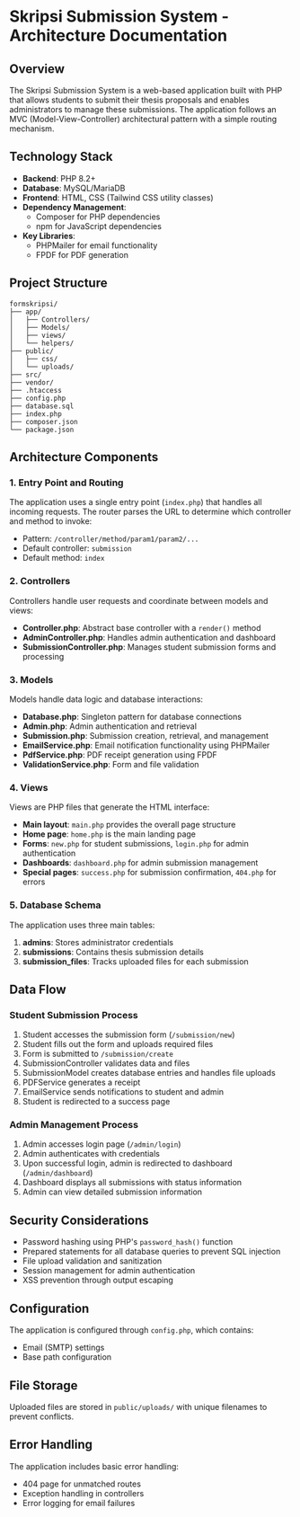 # Skripsi Submission System - Architecture Documentation

## Overview
The Skripsi Submission System is a web-based application built with PHP that allows students to submit their thesis proposals and enables administrators to manage these submissions. The application follows an MVC (Model-View-Controller) architectural pattern with a simple routing mechanism.

## Technology Stack
- **Backend**: PHP 8.2+
- **Database**: MySQL/MariaDB
- **Frontend**: HTML, CSS (Tailwind CSS utility classes)
- **Dependency Management**: 
  - Composer for PHP dependencies
  - npm for JavaScript dependencies
- **Key Libraries**:
  - PHPMailer for email functionality
  - FPDF for PDF generation

## Project Structure
```
formskripsi/
├── app/
│   ├── Controllers/
│   ├── Models/
│   ├── views/
│   └── helpers/
├── public/
│   ├── css/
│   └── uploads/
├── src/
├── vendor/
├── .htaccess
├── config.php
├── database.sql
├── index.php
├── composer.json
└── package.json
```

## Architecture Components

### 1. Entry Point and Routing
The application uses a single entry point (`index.php`) that handles all incoming requests. The router parses the URL to determine which controller and method to invoke:

- Pattern: `/controller/method/param1/param2/...`
- Default controller: `submission`
- Default method: `index`

### 2. Controllers
Controllers handle user requests and coordinate between models and views:

- **Controller.php**: Abstract base controller with a `render()` method
- **AdminController.php**: Handles admin authentication and dashboard
- **SubmissionController.php**: Manages student submission forms and processing

### 3. Models
Models handle data logic and database interactions:

- **Database.php**: Singleton pattern for database connections
- **Admin.php**: Admin authentication and retrieval
- **Submission.php**: Submission creation, retrieval, and management
- **EmailService.php**: Email notification functionality using PHPMailer
- **PdfService.php**: PDF receipt generation using FPDF
- **ValidationService.php**: Form and file validation

### 4. Views
Views are PHP files that generate the HTML interface:

- **Main layout**: `main.php` provides the overall page structure
- **Home page**: `home.php` is the main landing page
- **Forms**: `new.php` for student submissions, `login.php` for admin authentication
- **Dashboards**: `dashboard.php` for admin submission management
- **Special pages**: `success.php` for submission confirmation, `404.php` for errors

### 5. Database Schema
The application uses three main tables:

1. **admins**: Stores administrator credentials
2. **submissions**: Contains thesis submission details
3. **submission_files**: Tracks uploaded files for each submission

## Data Flow

### Student Submission Process
1. Student accesses the submission form (`/submission/new`)
2. Student fills out the form and uploads required files
3. Form is submitted to `/submission/create`
4. SubmissionController validates data and files
5. SubmissionModel creates database entries and handles file uploads
6. PDFService generates a receipt
7. EmailService sends notifications to student and admin
8. Student is redirected to a success page

### Admin Management Process
1. Admin accesses login page (`/admin/login`)
2. Admin authenticates with credentials
3. Upon successful login, admin is redirected to dashboard (`/admin/dashboard`)
4. Dashboard displays all submissions with status information
5. Admin can view detailed submission information

## Security Considerations
- Password hashing using PHP's `password_hash()` function
- Prepared statements for all database queries to prevent SQL injection
- File upload validation and sanitization
- Session management for admin authentication
- XSS prevention through output escaping

## Configuration
The application is configured through `config.php`, which contains:
- Email (SMTP) settings
- Base path configuration

## File Storage
Uploaded files are stored in `public/uploads/` with unique filenames to prevent conflicts.

## Error Handling
The application includes basic error handling:
- 404 page for unmatched routes
- Exception handling in controllers
- Error logging for email failures